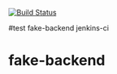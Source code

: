 [![Build Status](http://ec2-34-228-11-155.compute-1.amazonaws.com/buildStatus/icon?job=battleboat-jenkins-ci)](http://ec2-34-228-11-155.compute-1.amazonaws.com/job/battleboat-jenkins-ci/)

#test fake-backend jenkins-ci  
# fake-backend
